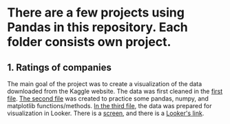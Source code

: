 # There are a few projects using Pandas in this repository. Each folder consists own project.

## 1. Ratings of companies
The main goal of the project was to create a visualization of the data downloaded from the Kaggle website. The data was first cleaned in the [first file](companies_proj/Companies_proj_1.ipynb). [The second file](companies_proj/Companies_proj_2_'other'.ipynb) was created to practice some pandas, numpy, and matplotlib functions/methods. [In the third file](companies_proj/Companies_proj_3.ipynb), the data was prepared for visualization in Looker. There is a [screen](img/Visualisation_companies.png), and there is a [Looker's link](https://lookerstudio.google.com/reporting/fb299747-2d59-45e5-9618-b4f0902302d8/page/jHT2D).
